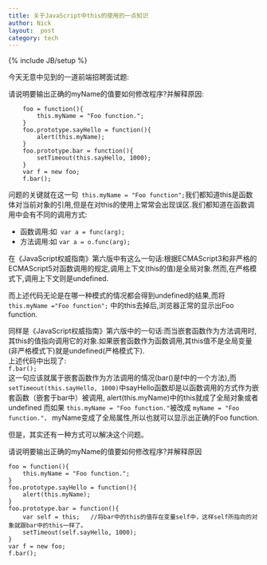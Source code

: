 ```yaml
---
title: 关于JavaScript中this的使用的一点知识
author: Nick
layout:  post
category: tech
---
```

{% include JB/setup %}

今天无意中见到的一道前端招聘面试题:

请说明要输出正确的myName的值要如何修改程序?并解释原因:

		foo = function(){
			this.myName = "Foo function.";
		}
		foo.prototype.sayHello = function(){
			alert(this.myName);
		}
		foo.prototype.bar = function(){
			setTimeout(this.sayHello, 1000);
		}
		var f = new foo;
		f.bar();

问题的关键就在这一句` this.myName = "Foo function";`我们都知道this是函数体对当前对象的引用,但是在对this的使用上常常会出现误区.我们都知道在函数调用中会有不同的调用方式:

*	函数调用:如` var a = func(arg);`  
*	方法调用:如 `var a = o.func(arg);`

在《JavaScript权威指南》第六版中有这么一句话:根据ECMAScript3和非严格的ECMAScript5对函数调用的规定,调用上下文(this的值)是全局对象.然而,在严格模式下,调用上下文则是undefined.

而上述代码无论是在哪一种模式的情况都会得到undefined的结果,而将 `this.myName ="Foo function";` 中的this去掉后,浏览器正常的显示出Foo function.

同样是《JavaScript权威指南》第六版中的一句话:而当嵌套函数作为方法调用时,其this的值指向调用它的对象.如果嵌套函数作为函数调用,其this值不是全局变量(非严格模式下)就是undefined(严格模式下).  
上述代码中出现了:  
` f.bar(); `  
这一句应该就属于嵌套函数作为方法调用的情况(bar()是f中的一个方法),而`setTimeout(this.sayHello, 1000)`中sayHello函数却是以函数调用的方式作为嵌套函数（嵌套于bar中）被调用, alert(this.myName)中的this就成了全局对象或者undefined
而如果 `this.myName = "Foo function."`被改成 `myName = "Foo function."，` myName变成了全局属性,所以也就可以显示出正确的Foo function.

但是，其实还有一种方式可以解决这个问题。

请说明要输出正确的myName的值要如何修改程序?并解释原因

	foo = function(){
		this.myName = "Foo function.";
	}
	foo.prototype.sayHello = function(){
		alert(this.myName);
	}
	foo.prototype.bar = function(){
		var self = this;   //将bar中的this的值存在变量self中，这样self所指向的对象就跟bar中的this一样了。
		setTimeout(self.sayHello, 1000);
	}
	var f = new foo;
	f.bar();
